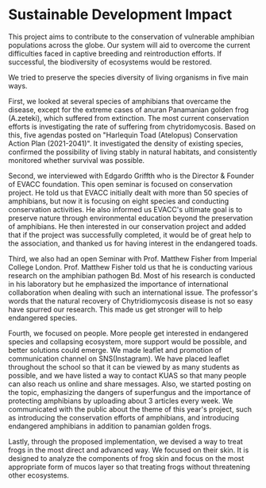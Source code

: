 # Sustainable Development Impact

This project aims to contribute to the conservation of vulnerable amphibian populations across the globe. Our system will aid to overcome the current difficulties faced in captive breeding and reintroduction efforts. If successful, the biodiversity of ecosystems would be restored.

We tried to preserve the species diversity of living organisms in five main ways.

First, we looked at several species of amphibians that overcame the disease, except for the extreme cases of anuran Panamanian golden frog (A.zeteki), which suffered from extinction. The most current conservation efforts is investigating the rate of suffering from chytridomycosis. Based on this, five agendas posted on "Harlequin Toad (Atelopus) Conservation Action Plan (2021-2041)". It investigated the density of existing species, confirmed the possibility of living stably in natural habitats, and consistently monitored whether survival was possible.

Second, we interviewed with Edgardo Griffth who is the Director & Founder of EVACC foundation. This open seminar is focused on conservation project. He told us that EVACC initially dealt with more than 50 species of amphibians, but now it is focusing on eight species and conducting conservation activities. He also informed us EVACC's ultimate goal is to preserve nature through environmental education beyond the preservation of amphibians. He then interested in our conservation project and added that if the project was successfully completed, it would be of great help to the association, and thanked us for having interest in the endangered toads.

Third, we also had an open Seminar with Prof. Matthew Fisher from Imperial College London. Prof. Matthew Fisher told us that he is conducting various research on the amphibian pathogen Bd. Most of his research is conducted in his laboratory but he emphasized the importance of international collaboration when dealing with such an international issue. The professor's words that the natural recovery of Chytridiomycosis disease is not so easy have spurred our research. This made us get stronger will to help endangered species.

Fourth, we focused on people. More people get interested in endangered species and collapsing ecosystem, more support would be possible, and better solutions could emerge. We made leaflet and promotion of communication channel on SNS(Instagram). We have placed leaflet throughout the school so that it can be viewed by as many students as possible, and we have listed a way to contact KUAS so that many people can also reach us online and share messages. Also, we started posting on the topic, emphasizing the dangers of superfungus and the importance of protecting amphibians by uploading about 3 articles every week. We communicated with the public about the theme of this year's project, such as introducing the conservation efforts of amphibians, and introducing endangered amphibians in addition to panamian golden frogs.

Lastly, through the proposed implementation, we devised a way to treat frogs in the most direct and advanced way. We focused on their skin. It is designed to analyze the components of frog skin and focus on the most appropriate form of mucos layer so that treating frogs without threatening other ecosystems.






